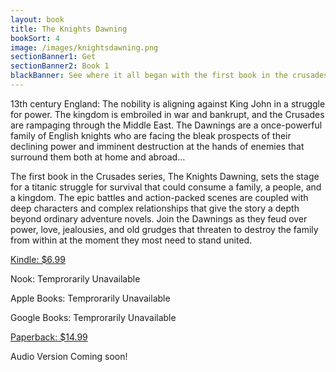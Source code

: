 ```yaml
---
layout: book
title: The Knights Dawning
bookSort: 4
image: /images/knightsdawning.png
sectionBanner1: Get
sectionBanner2: Book 1
blackBanner: See where it all began with the first book in the crusades series.
---
```

13th century England: The nobility is aligning against King John in a struggle for power. The kingdom is embroiled in war and bankrupt, and the Crusades are rampaging through the Middle East. The Dawnings are a once-powerful family of English knights who are facing the bleak prospects of their declining power and imminent destruction at the hands of enemies that surround them both at home and abroad...

<!--more-->

The first book in the Crusades series, The Knights Dawning, sets the stage for a titanic struggle for survival that could consume a family, a people, and a kingdom. The epic battles and action-packed scenes are coupled with deep characters and complex relationships that give the story a depth beyond ordinary adventure novels. Join the Dawnings as they feud over power, love, jealousies, and old grudges that threaten to destroy the family from within at the moment they most need to stand united.

[Kindle: $6.99](https://www.amazon.com/Knights-Dawning-Crusades-Book-ebook/dp/B0066CBG9A/ref=sr_1_1?dchild=1&keywords=the+knights+dawning+by+James+batelor&qid=1625264959&sr=8-1-spell "Buy from Amazon")

Nook: Temprorarily Unavailable

Apple Books: Temprorarily Unavailable

Google Books: Temprorarily Unavailable

[Paperback: $14.99](https://www.amazon.com/Knights-Dawning-First-Book-Crusades/dp/0984004432/ref=tmm_pap_swatch_0?_encoding=UTF8&qid=1625264959&sr=8-1-spell "Buy from Amazon")

Audio Version Coming soon!
